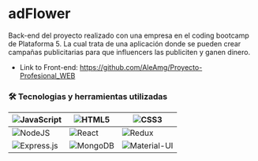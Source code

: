 # adFlower

Back-end del proyecto realizado con una empresa en el coding bootcamp de Plataforma 5.
La cual trata de una aplicación donde se pueden crear campañas publicitarias para que influencers las publiciten y ganen dinero.

- Link to Front-end: https://github.com/AleAmg/Proyecto-Profesional_WEB

### 🛠 Tecnologias y herramientas utilizadas

|![JavaScript](https://img.shields.io/badge/javascript-%23323330.svg?style=for-the-badge&logo=javascript&logoColor=%23F7DF1E)|![HTML5](https://img.shields.io/badge/html5-%23E34F26.svg?style=for-the-badge&logo=html5&logoColor=white)|![CSS3](https://img.shields.io/badge/css3-%231572B6.svg?style=for-the-badge&logo=css3&logoColor=white)|
|-------- |--------|--------|
|![NodeJS](https://img.shields.io/badge/node.js-6DA55F?style=for-the-badge&logo=node.js&logoColor=white)|![React](https://img.shields.io/badge/react-%2320232a.svg?style=for-the-badge&logo=react&logoColor=%2361DAFB)|![Redux](https://img.shields.io/badge/Redux-593D88?style=for-the-badge&logo=redux&logoColor=white)|
|![Express.js](https://img.shields.io/badge/express.js-%23404d59.svg?style=for-the-badge&logo=express&logoColor=%2361DAFB)|![MongoDB](https://img.shields.io/badge/MongoDB-4EA94B?style=for-the-badge&logo=mongodb&logoColor=white)|![Material-UI](https://img.shields.io/badge/Material%20UI-007FFF?style=for-the-badge&logo=mui&logoColor=white)|
